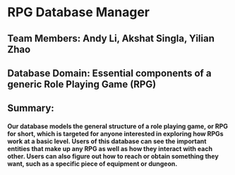 # RPG Database Manager

## Team Members: Andy Li, Akshat Singla, Yilian Zhao

## Database Domain: Essential components of a generic Role Playing Game (RPG)

## Summary: 
#### Our database models the general structure of a role playing game, or RPG for short, which is targeted for anyone interested in exploring how RPGs work at a basic level. Users of this database can see the important entities that make up any RPG as well as how they interact with each other. Users can also figure out how to reach or obtain something they want, such as a specific piece of equipment or dungeon.
